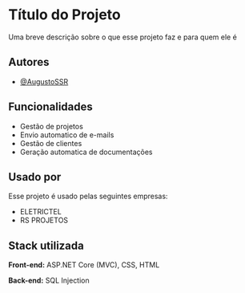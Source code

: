
# Título do Projeto

Uma breve descrição sobre o que esse projeto faz e para quem ele é


## Autores

- [@AugustoSSR](https://www.github.com/AugustoSSR)


## Funcionalidades

- Gestão de projetos
- Envio automatico de e-mails
- Gestão de clientes
- Geração automatica de documentações


## Usado por

Esse projeto é usado pelas seguintes empresas:

- ELETRICTEL
- RS PROJETOS


## Stack utilizada

**Front-end:** ASP.NET Core (MVC), CSS, HTML

**Back-end:** SQL Injection

